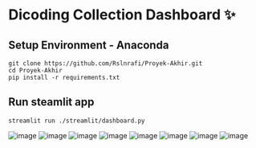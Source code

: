 # Dicoding Collection Dashboard ✨

## Setup Environment - Anaconda
```
git clone https://github.com/Rslnrafi/Proyek-Akhir.git
cd Proyek-Akhir
pip install -r requirements.txt
```

## Run steamlit app
```
streamlit run ./streamlit/dashboard.py
```

![image](https://github.com/user-attachments/assets/0196afc2-4a94-4366-8ac5-1cb292d45590)
![image](https://github.com/user-attachments/assets/8b43a24f-a3b3-4738-97b5-5c2275a90502)
![image](https://github.com/user-attachments/assets/3bf4b21c-f974-4d58-89b6-cce1d0dc360f)
![image](https://github.com/user-attachments/assets/87460e1e-e7c2-4e1b-8ab9-78e4441e3ea4)
![image](https://github.com/user-attachments/assets/66c8a542-8941-4960-8b7d-0139958099b0)
![image](https://github.com/user-attachments/assets/0c938e19-3ae0-4f64-a68e-7d18f365ef3a)
![image](https://github.com/user-attachments/assets/f2c2484d-862b-4483-838d-e82cd9caa369)
![image](https://github.com/user-attachments/assets/c2fc4f90-8291-48ba-9edc-86ec81b23e88)

